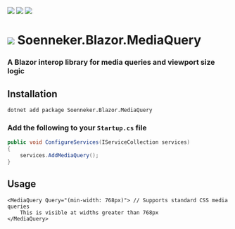 [![](https://img.shields.io/nuget/v/soenneker.blazor.mediaquery.svg?style=for-the-badge)](https://www.nuget.org/packages/soenneker.blazor.mediaquery/)
[![](https://img.shields.io/github/actions/workflow/status/soenneker/soenneker.blazor.mediaquery/publish-package.yml?style=for-the-badge)](https://github.com/soenneker/soenneker.blazor.mediaquery/actions/workflows/publish-package.yml)
[![](https://img.shields.io/nuget/dt/soenneker.blazor.mediaquery.svg?style=for-the-badge)](https://www.nuget.org/packages/soenneker.blazor.mediaquery/)

# ![](https://user-images.githubusercontent.com/4441470/224455560-91ed3ee7-f510-4041-a8d2-3fc093025112.png) Soenneker.Blazor.MediaQuery
### A Blazor interop library for media queries and viewport size logic

## Installation

```
dotnet add package Soenneker.Blazor.MediaQuery
```

### Add the following to your `Startup.cs` file

```csharp
public void ConfigureServices(IServiceCollection services)
{
    services.AddMediaQuery();
}
```

## Usage

```razor
<MediaQuery Query="(min-width: 768px)"> // Supports standard CSS media queries
    This is visible at widths greater than 768px
</MediaQuery>
```